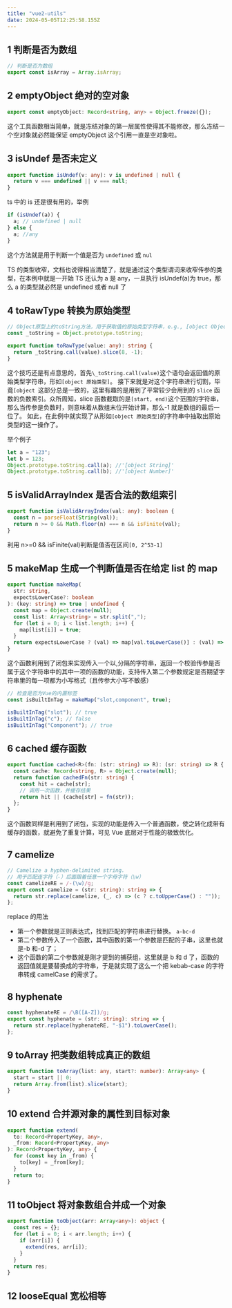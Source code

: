```yaml
---
title: "vue2-utils"
date: 2024-05-05T12:25:58.155Z
---
```


## 1 判断是否为数组

```ts
// 判断是否为数组
export const isArray = Array.isArray;
```

## 2 emptyObject 绝对的空对象

```ts
export const emptyObject: Record<string, any> = Object.freeze({});
```

这个工具函数相当简单，就是冻结对象的第一层属性使得其不能修改，那么冻结一个空对象就必然能保证 emptyObject 这个引用一直是空对象啦。

## 3 isUndef 是否未定义

```ts
export function isUndef(v: any): v is undefined | null {
  return v === undefined || v === null;
}
```

ts 中的 is 还是很有用的，举例

```ts
if (isUndef(a)) {
  a; // undefined | null
} else {
  a; //any
}
```

这个方法就是用于判断一个值是否为 `undefined` 或 `nul`

TS 的类型收窄，文档也说得相当清楚了，就是通过这个类型谓词来收窄传参的类型，在本例中就是一开始 TS 还认为 a 是 any，一旦执行 isUndef(a)为 true，那么 a 的类型就必然是 undefined 或者 null 了

## 4 toRawType 转换为原始类型

```ts
// Object原型上的toString方法，用于获取值的原始类型字符串，e.g., [object Object].
const _toString = Object.prototype.toString;

export function toRawType(value: any): string {
  return _toString.call(value).slice(8, -1);
}
```

这个技巧还是有点意思的，首先`\_toString.call(value)`这个语句会返回值的原始类型字符串，形如`[object 原始类型]`。
接下来就是对这个字符串进行切割，毕竟`[object `这部分总是一致的，这里有趣的是用到了平常较少会用到的 `slice` 函数的负数索引。众所周知，slice 函数截取的是`[start, end)`这个范围的字符串，那么当传参是负数时，则意味着从数组末位开始计算，那么-1 就是数组的最后一位了。
如此，在此例中就实现了从形如`[object 原始类型]`的字符串中抽取出原始类型的这一操作了。

举个例子

```ts
let a = "123";
let b = 123;
Object.prototype.toString.call(a); //'[object String]'
Object.prototype.toString.call(b); //'[object Number]'
```

## 5 isValidArrayIndex 是否合法的数组索引

```ts
export function isValidArrayIndex(val: any): boolean {
  const n = parseFloat(String(val));
  return n >= 0 && Math.floor(n) === n && isFinite(val);
}
```

利用 n>=0 && isFinite(val)判断是值否在区间`[0, 2^53-1]`

## 5 makeMap 生成一个判断值是否在给定 list 的 map

```ts
export function makeMap(
  str: string,
  expectsLowerCase?: boolean
): (key: string) => true | undefined {
  const map = Object.create(null);
  const list: Array<string> = str.split(",");
  for (let i = 0; i < list.length; i++) {
    map[list[i]] = true;
  }
  return expectsLowerCase ? (val) => map[val.toLowerCase()] : (val) => map[val];
}
```

这个函数利用到了闭包来实现传入一个以,分隔的字符串，返回一个校验传参是否属于这个字符串中的其中一项的函数的功能，支持传入第二个参数规定是否期望字符串里的每一项都为小写格式（且传参大小写不敏感）

```js
// 检查是否为Vue的内置标签
const isBuiltInTag = makeMap("slot,component", true);

isBuiltInTag("slot"); // true
isBuiltInTag("c"); // false
isBuiltInTag("Component"); // true
```

## 6 cached 缓存函数

```ts
export function cached<R>(fn: (str: string) => R): (sr: string) => R {
  const cache: Record<string, R> = Object.create(null);
  return function cachedFn(str: string) {
    const hit = cache[str];
    // 调用一次函数，并缓存结果
    return hit || (cache[str] = fn(str));
  };
}
```

这个函数同样是利用到了闭包，实现的功能是传入一个普通函数，使之转化成带有缓存的函数，就避免了重复计算，可见 Vue 底层对于性能的极致优化。

## 7 camelize

```ts
// Camelize a hyphen-delimited string.
// 用于匹配连字符（-）后面跟着任意一个字母字符（\w）
const camelizeRE = /-(\w)/g;
export const camelize = (str: string): string => {
  return str.replace(camelize, (_, c) => (c ? c.toUpperCase() : ""));
};
```

replace 的用法

- 第一个参数就是正则表达式，找到匹配的字符串进行替换。 `a-bc-d`
- 第二个参数传入了一个函数，其中函数的第一个参数是匹配的子串，这里也就是-b 和-d 了；
- 这个函数的第二个参数就是刚才提到的捕获组，这里就是 b 和 d 了，函数的返回值就是要替换成的字符串，于是就实现了这么一个把 kebab-case 的字符串转成 camelCase 的需求了。

## 8 hyphenate

```ts
const hyphenateRE = /\B([A-Z])/g;
export const hyphenate = (str: string): string => {
  return str.replace(hyphenateRE, "-$1").toLowerCase();
};
```

## 9 toArray 把类数组转成真正的数组

```ts
export function toArray(list: any, start?: number): Array<any> {
  start = start || 0;
  return Array.from(list).slice(start);
}
```

## 10 extend 合并源对象的属性到目标对象

```ts
export function extend(
  to: Record<PropertyKey, any>,
  _from: Record<PropertyKey, any>
): Record<PropertyKey, any> {
  for (const key in _from) {
    to[key] = _from[key];
  }
  return to;
}
```

## 11 toObject 将对象数组合并成一个对象

```ts
export function toObject(arr: Array<any>): object {
  const res = {};
  for (let i = 0; i < arr.length; i++) {
    if (arr[i]) {
      extend(res, arr[i]);
    }
  }
  return res;
}
```

## 12 looseEqual 宽松相等
